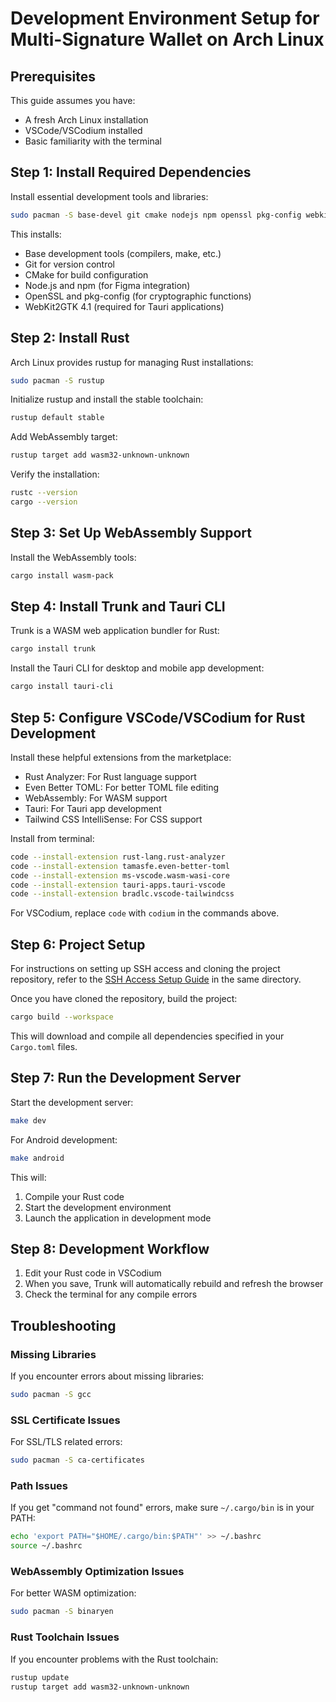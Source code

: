 # Development Environment Setup for Multi-Signature Wallet on Arch Linux

## Prerequisites
This guide assumes you have:
- A fresh Arch Linux installation
- VSCode/VSCodium installed
- Basic familiarity with the terminal

## Step 1: Install Required Dependencies

Install essential development tools and libraries:
```bash
sudo pacman -S base-devel git cmake nodejs npm openssl pkg-config webkit2gtk-4.1
```

This installs:
- Base development tools (compilers, make, etc.)
- Git for version control
- CMake for build configuration
- Node.js and npm (for Figma integration)
- OpenSSL and pkg-config (for cryptographic functions)
- WebKit2GTK 4.1 (required for Tauri applications)

## Step 2: Install Rust
Arch Linux provides rustup for managing Rust installations:

```bash
sudo pacman -S rustup
```

Initialize rustup and install the stable toolchain:
```bash
rustup default stable
```

Add WebAssembly target:
```bash
rustup target add wasm32-unknown-unknown
```

Verify the installation:
```bash
rustc --version
cargo --version
```

## Step 3: Set Up WebAssembly Support

Install the WebAssembly tools:
```bash
cargo install wasm-pack
```

## Step 4: Install Trunk and Tauri CLI

Trunk is a WASM web application bundler for Rust:
```bash
cargo install trunk
```

Install the Tauri CLI for desktop and mobile app development:
```bash
cargo install tauri-cli
```

## Step 5: Configure VSCode/VSCodium for Rust Development

Install these helpful extensions from the marketplace:
- Rust Analyzer: For Rust language support
- Even Better TOML: For better TOML file editing
- WebAssembly: For WASM support
- Tauri: For Tauri app development
- Tailwind CSS IntelliSense: For CSS support

Install from terminal:
```bash
code --install-extension rust-lang.rust-analyzer
code --install-extension tamasfe.even-better-toml
code --install-extension ms-vscode.wasm-wasi-core
code --install-extension tauri-apps.tauri-vscode
code --install-extension bradlc.vscode-tailwindcss
```

For VSCodium, replace `code` with `codium` in the commands above.

## Step 6: Project Setup

For instructions on setting up SSH access and cloning the project repository, refer to the [SSH Access Setup Guide](./ssh-access-setup.md) in the same directory.

Once you have cloned the repository, build the project:
```bash
cargo build --workspace
```

This will download and compile all dependencies specified in your `Cargo.toml` files.

## Step 7: Run the Development Server

Start the development server:
```bash
make dev
```

For Android development:
```bash
make android
```

This will:
1. Compile your Rust code
2. Start the development environment
3. Launch the application in development mode

## Step 8: Development Workflow

1. Edit your Rust code in VSCodium
2. When you save, Trunk will automatically rebuild and refresh the browser
3. Check the terminal for any compile errors

## Troubleshooting

### Missing Libraries
If you encounter errors about missing libraries:
```bash
sudo pacman -S gcc
```

### SSL Certificate Issues
For SSL/TLS related errors:
```bash
sudo pacman -S ca-certificates
```

### Path Issues
If you get "command not found" errors, make sure `~/.cargo/bin` is in your PATH:
```bash
echo 'export PATH="$HOME/.cargo/bin:$PATH"' >> ~/.bashrc
source ~/.bashrc
```

### WebAssembly Optimization Issues
For better WASM optimization:
```bash
sudo pacman -S binaryen
```

### Rust Toolchain Issues
If you encounter problems with the Rust toolchain:
```bash
rustup update
rustup target add wasm32-unknown-unknown
```